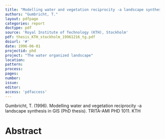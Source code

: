 ```yaml
---
title: "Modelling water and vegetation reciprocity -a landscape synthesis in GIS (PhD thesis)."
authors: "Gumbricht, T."
layout: pdfpage
categories: report
doctype: pdf
source: 'Royal Institute of Technology (KTH), Stockholm'
pdf: thesis_KTH_stockholm_19961216_tg.pdf
doiurl: '#'
date: 1996-06-01
projectid: phd
project: "The water organized landscape"
location:
pattern:
process:
pages:
number:
issue:
editor:
access: 'pdfaccess'
---
```


Gumbricht, T. (1996). Modelling water and vegetation reciprocity -a landscape synthesis in GIS (PhD thesis). TRITA-AMI PHD 1011. KTH

<h1 class='foot-description'>Abstract</h1>
